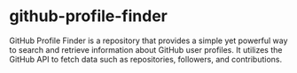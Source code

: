 # github-profile-finder
GitHub Profile Finder is a repository that provides a simple yet powerful way to search and retrieve information about GitHub user profiles. It utilizes the GitHub API to fetch data such as repositories, followers, and contributions.
